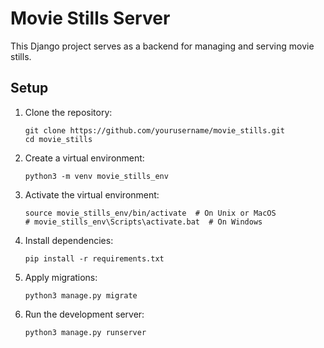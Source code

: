# Movie Stills Server

This Django project serves as a backend for managing and serving movie stills.


## Setup

1. Clone the repository:
   ```
   git clone https://github.com/yourusername/movie_stills.git
   cd movie_stills
   ```

2. Create a virtual environment:
   ```
   python3 -m venv movie_stills_env
   ```

3. Activate the virtual environment:
   ```
   source movie_stills_env/bin/activate  # On Unix or MacOS
   # movie_stills_env\Scripts\activate.bat  # On Windows
   ```

4. Install dependencies:
   ```
   pip install -r requirements.txt
   ```

5. Apply migrations:
   ```
   python3 manage.py migrate
   ```

6. Run the development server:
   ```
   python3 manage.py runserver
   ```


